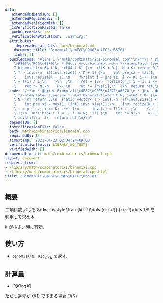 ```yaml
---
data:
  _extendedDependsOn: []
  _extendedRequiredBy: []
  _extendedVerifiedWith: []
  _isVerificationFailed: false
  _pathExtension: cpp
  _verificationStatusIcon: ':warning:'
  attributes:
    _deprecated_at_docs: docs/binomial.md
    document_title: "Binomial(\u4E8C\u9805\u4FC2\u6570)"
    links: []
  bundledCode: "#line 1 \"math/combinatorics/binomial.cpp\"\n/**\n * @brief Binomial(\u4E8C\
    \u9805\u4FC2\u6570)\n * @docs docs/binomial.md\n */\ntemplate< typename T >\n\
    T binomial(int64_t N, int64_t K) {\n  if(K < 0 || N < K) return 0;\n  static vector<\
    \ T > invs;\n  if(invs.size() < K + 1) {\n    int pre_sz = max(1, (int) invs.size());\n\
    \    invs.resize(K + 1);\n    for(int i = pre_sz; i <= K; i++) {\n      invs[i]\
    \ = T(1) / i;\n    }\n  }\n  T ret = 1;\n  for(int64_t i = 1; i <= K; ++i) {\n\
    \    ret *= N;\n    N--;\n    ret *= invs[i];\n  }\n  return ret;\n}\n"
  code: "/**\n * @brief Binomial(\u4E8C\u9805\u4FC2\u6570)\n * @docs docs/binomial.md\n\
    \ */\ntemplate< typename T >\nT binomial(int64_t N, int64_t K) {\n  if(K < 0 ||\
    \ N < K) return 0;\n  static vector< T > invs;\n  if(invs.size() < K + 1) {\n\
    \    int pre_sz = max(1, (int) invs.size());\n    invs.resize(K + 1);\n    for(int\
    \ i = pre_sz; i <= K; i++) {\n      invs[i] = T(1) / i;\n    }\n  }\n  T ret =\
    \ 1;\n  for(int64_t i = 1; i <= K; ++i) {\n    ret *= N;\n    N--;\n    ret *=\
    \ invs[i];\n  }\n  return ret;\n}\n"
  dependsOn: []
  isVerificationFile: false
  path: math/combinatorics/binomial.cpp
  requiredBy: []
  timestamp: '2022-04-23 02:04:24+09:00'
  verificationStatus: LIBRARY_NO_TESTS
  verifiedWith: []
documentation_of: math/combinatorics/binomial.cpp
layout: document
redirect_from:
- /library/math/combinatorics/binomial.cpp
- /library/math/combinatorics/binomial.cpp.html
title: "Binomial(\u4E8C\u9805\u4FC2\u6570)"
---
```

## 概要

二項係数 ${}_n \mathrm{C} _k$ を $\displaystyle \frac {k(k-1)\dots (n-k+1)} {k(k-1)\dots 1}$ を利用して求める.

$k$ が小さい時に有効.

## 使い方

* `binomial(N, K)`: ${}_n \mathrm{C} _k$ を返す. 

## 計算量

* $O(K \log K)$

ただし逆元が $O(1)$ で求まる場合 $O(K)$
